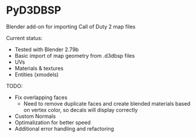 # PyD3DBSP
Blender add-on for importing Call of Duty 2 map files

Current status:
  - Tested with Blender 2.79b
  - Basic import of map geometry from .d3dbsp files
  - UVs
  - Materials & textures
  - Entities (xmodels)
  
TODO:
  - Fix overlapping faces
      - Need to remove duplicate faces and create blended materials based on vertex color, so decals will display correctly
  - Custom Normals
  - Optimalization for better speed
  - Additional error handling and refactoring
